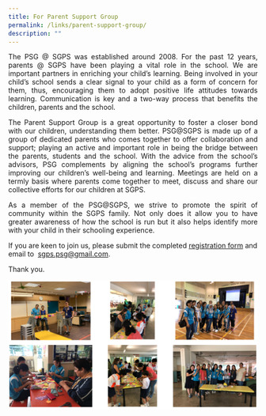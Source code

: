 ```yaml
---
title: For Parent Support Group
permalink: /links/parent-support-group/
description: ""
---
```

<p align="justify">
The PSG @ SGPS was established around 2008. For the past 12 years, parents @ SGPS have been playing a vital role in the school. We are important partners in enriching your child’s learning. Being involved in your child’s school sends a clear signal to your child as a form of concern for them, thus, encouraging them to adopt positive life attitudes towards learning. Communication is key and a two-way process that benefits the children, parents and the school. </p>
<p align="justify">
The Parent Support Group is a great opportunity to foster a closer bond with our children, understanding them better. PSG@SGPS is made up of a group of dedicated parents who comes together to offer collaboration and support; playing an active and important role in being the bridge between the parents, students and the school. With the advice from the school’s advisors, PSG complements by aligning the school’s programs further improving our children’s well-being and learning. Meetings are held on a termly basis where parents come together to meet, discuss and share our collective efforts for our children at SGPS. </p>
<p align="justify">
As a member of the PSG@SGPS, we strive to promote the spirit of community within the SGPS family. Not only does it allow you to have greater awareness of how the school is run but it also helps identify more with your child in their schooling experience. </p>

	
If you are keen to join us, please submit the completed [registration form](/files/PSG%20Reg%20Form_Revised.pdf) and email to  [sgps.psg@gmail.com](mailto:sgps.psg@gmail.com).


Thank you. 

![](/images/psg.png)